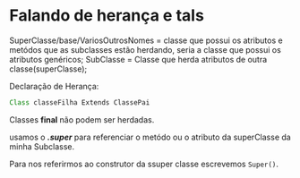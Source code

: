 # Falando de herança e tals

SuperClasse/base/VariosOutrosNomes = classe que possui os atributos e metódos que as subclasses estão herdando, seria a classe que possui os atributos genéricos;
SubClasse = Classe que herda atributos de outra classe(superClasse);

Declaração de Herança:
```java
Class classeFilha Extends ClassePai
```

Classes **final** não podem ser herdadas.

usamos o ***.super*** para referenciar o metódo ou o atributo da superClasse da minha Subclasse.

Para nos referirmos ao construtor da ssuper classe escrevemos ``Super()``. 